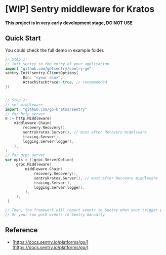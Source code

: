 # [WIP] Sentry middleware for Kratos
**This project is in very early development stage, DO NOT USE**

## Quick Start
You could check the full demo in example folder.
```go
// Step 1: 
// init sentry in the entry of your application
import "github.com/getsentry/sentry-go"
sentry.Init(sentry.ClientOptions{
		Dsn: "<your dsn>",
		AttachStacktrace: true, // recommended
})


// Step 2: 
// set middleware
import 	"github.com/go-kratos/sentry"
// for http server
m := http.Middleware(
    middleware.Chain(
        recovery.Recovery(),
        sentrykratos.Server(), // must after Recovery middleware
        tracing.Server(),
        logging.Server(logger),
    ),
)
// for grpc server
var opts = []grpc.ServerOption{
     grpc.Middleware(
         middleware.Chain(
             recovery.Recovery(),
             sentrykratos.Server(), // must after Recovery middleware
             tracing.Server(),
             logging.Server(logger),
         ),
     ),
 }

// Then, the framework will report events to Sentry when your trigger panics.
// Or your can push events to Sentry manually
```

## Reference
* [https://docs.sentry.io/platforms/go/](https://docs.sentry.io/platforms/go/)